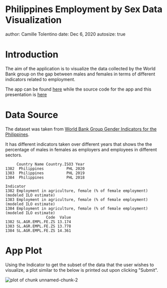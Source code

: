 Philippines Employment by Sex Data Visualization
========================================================
author: Camille Tolentino
date: Dec 6, 2020
autosize: true

Introduction
========================================================

The aim of the application is to visualize the data collected by the World Bank group on the gap between males and females in terms of different indicators related to employment. 

The app can be found [here](https://camillebt.shinyapps.io/sexPlot/) while the source code for the app and this presentation is [here](https://github.com/camillebt/datasciencecoursera/tree/master/Developing%20Data%20Products/Week%204)

Data Source
========================================================

The dataset was taken from [World Bank Group Gender Indicators for the Philippines](https://data.humdata.org/dataset/bfeb4908-1629-4ae1-ab35-d9010838a1bf/resource/c1ce368c-82d8-4b0d-a2dc-c67f085778f5/download/gender_phl.csv).  

It has different indicators taken over different years that shows the the percentage of males in females as employers and employees in different sectors.  


```
     Country Name Country.ISO3 Year
1382  Philippines          PHL 2020
1383  Philippines          PHL 2019
1384  Philippines          PHL 2018
                                                                             Indicator
1382 Employment in agriculture, female (% of female employment) (modeled ILO estimate)
1383 Employment in agriculture, female (% of female employment) (modeled ILO estimate)
1384 Employment in agriculture, female (% of female employment) (modeled ILO estimate)
                  Code  Value
1382 SL.AGR.EMPL.FE.ZS 13.174
1383 SL.AGR.EMPL.FE.ZS 13.778
1384 SL.AGR.EMPL.FE.ZS 14.361
```


App Plot
========================================================

Using the Indicator to get the subset of the data that the user wishes to visualize, a plot similar to the below is printed out upon clicking "Submit". 

<img src="Gender_App_Pres-figure/unnamed-chunk-2-1.png" title="plot of chunk unnamed-chunk-2" alt="plot of chunk unnamed-chunk-2" style="display: block; margin: auto;" />

